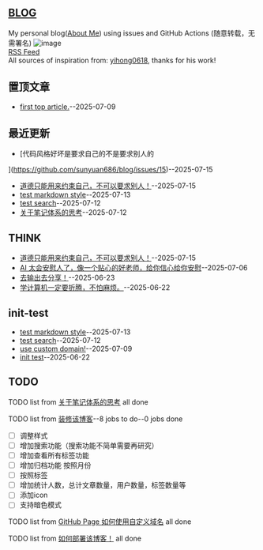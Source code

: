 ## [BLOG](https://sunyuan686.github.io/blog/)
My personal blog([About Me](https://github.com/sunyuan686/blog/issues/6)) using issues and GitHub Actions (随意转载，无需署名)
![image](https://github.com/user-attachments/assets/a168bf11-661e-4566-b042-7fc9544de528)
<br>
[RSS Feed](https://raw.githubusercontent.com/sunyuan686/blog/master/feed.xml)
<br>
All sources of inspiration from: [yihong0618](https://github.com/yihong0618/gitblog), thanks for his work! 
<br>

## 置顶文章
- [first top article.](https://github.com/sunyuan686/blog/issues/7)--2025-07-09
## 最近更新
- [代码风格好坏是要求自己的不是要求别人的

](https://github.com/sunyuan686/blog/issues/15)--2025-07-15
- [道德只能用来约束自己，不可以要求别人！](https://github.com/sunyuan686/blog/issues/14)--2025-07-15
- [test markdown style](https://github.com/sunyuan686/blog/issues/13)--2025-07-13
- [test search](https://github.com/sunyuan686/blog/issues/12)--2025-07-12
- [关于笔记体系的思考](https://github.com/sunyuan686/blog/issues/11)--2025-07-12
## THINK

- [道德只能用来约束自己，不可以要求别人！](https://github.com/sunyuan686/blog/issues/14)--2025-07-15
- [AI 太会安慰人了，像一个贴心的好老师，给你信心给你安慰](https://github.com/sunyuan686/blog/issues/4)--2025-07-06
- [去输出去分享！](https://github.com/sunyuan686/blog/issues/3)--2025-06-23
- [学计算机一定要折腾，不怕麻烦。](https://github.com/sunyuan686/blog/issues/2)--2025-06-22
## init-test

- [test markdown style](https://github.com/sunyuan686/blog/issues/13)--2025-07-13
- [test search](https://github.com/sunyuan686/blog/issues/12)--2025-07-12
- [use custom domain!](https://github.com/sunyuan686/blog/issues/5)--2025-07-09
- [init test](https://github.com/sunyuan686/blog/issues/1)--2025-06-22
## TODO
TODO list from [关于笔记体系的思考](https://github.com/sunyuan686/blog/issues/11) all done

TODO list from [装修该博客](https://github.com/sunyuan686/blog/issues/10)--8 jobs to do--0 jobs done
- [ ] 调整样式
- [ ] 增加搜索功能（搜索功能不简单需要再研究）
- [ ] 增加查看所有标签功能
- [ ] 增加归档功能 按照月份 
- [ ] 按照标签
- [ ] 增加统计人数，总计文章数量，用户数量，标签数量等
- [ ] 添加icon
- [ ] 支持暗色模式

TODO list from [GitHub Page 如何使用自定义域名](https://github.com/sunyuan686/blog/issues/9) all done

TODO list from [如何部署该博客！](https://github.com/sunyuan686/blog/issues/8) all done

